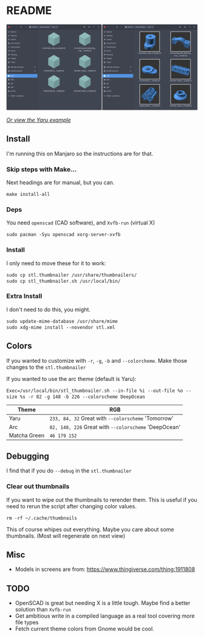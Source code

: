 # README

![Before and After][banda]

_[Or view the Yaru example][yaru]_

## Install

I'm running this on Manjaro so the instructions are for that.

### Skip steps with Make...

Next headings are for manual, but you can.

```
make install-all
```

### Deps

You need `openscad` (CAD software), and `Xvfb-run` (virtual X)

```
sudo pacman -Syu openscad xorg-server-xvfb
```

### Install

I only need to move these for it to work:

```
sudo cp stl.thumbnailer /usr/share/thumbnailers/
sudo cp stl_thumbnailer.sh /usr/local/bin/
```

### Extra Install

I don't need to do this, you might.

```
sudo update-mime-database /usr/share/mime
sudo xdg-mime install --novendor stl.xml
```

## Colors

If you wanted to customize with `-r`, `-g`, `-b` and `--colorcheme`. Make those
changes to the `stl.thumbnailer`

If you wanted to use the arc theme (default is Yaru):

```
Exec=/usr/local/bin/stl_thumbnailer.sh --in-file %i --out-file %o --size %s -r 82 -g 148 -b 226 --colorscheme DeepOcean
```

| Theme         | RGB                                                    |
|---------------|--------------------------------------------------------|
| Yaru          | `233, 84, 32` Great with `--colorscheme` 'Tomorrow'    |
| Arc           | `82, 148, 226` Great with `--colorscheme` 'DeepOcean'  |
| Matcha Green  | `46 179 152`                                           |

## Debugging

I find that if you do `--debug` in the `stl.thumbnailer`

### Clear out thumbnails

If you want to wipe out the thumbnails to rerender them. This is useful if you need to rerun the script after changing color values.

```
rm -rf ~/.cache/thumbnails
```

This of course whipes out everything. Maybe you care about some thumbnails. (Most will regenerate on next view)

## Misc

* Models in screens are from: https://www.thingiverse.com/thing:1911808

## TODO

* OpenSCAD is great but needing X is a little tough. Maybe find a better solution than `Xvfb-run`
* Get ambitious write in a compiled language as a real tool covering more file types
* Fetch current theme colors from Gnome would be cool.

[banda]: ./assets/before-after.png
[yaru]: ./assets/yaru.png

